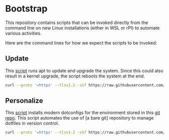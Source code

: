 # Bootstrap

This repository contains scripts that can be invoked directly from the command line on new Linux installations (either in WSL or rPI) to automate various activities.

Here are the command lines for how we expect the scripts to be invoked:

## Update

This [script]("update.sh") runs apt to update and upgrade the system. Since this could also result in a kernel upgrade, the script reboots the system at the end.

```bash
curl --proto '=https' --tlsv1.2 -sSf https://raw.githubusercontent.com/stefanom/bootstrap/main/update.sh | sh
```

## Personalize

This [script](personalize.sh) installs modern dotconfigs for the environment stored in this [git repo](https://github.com/stefanom/configs). This script automates the use of [a bare git] repository to manage dotfiles in version control.

```bash
curl --proto '=https' --tlsv1.2 -sSf https://raw.githubusercontent.com/stefanom/bootstrap/main/personalize.sh | sh
```

